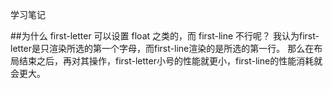 学习笔记

##为什么 first-letter 可以设置 float 之类的，而 first-line 不行呢？
我认为first-letter是只渲染所选的第一个字母，而first-line渲染的是所选的第一行。
那么在布局结束之后，再对其操作，first-letter小号的性能就更小，first-line的性能消耗就会更大。
